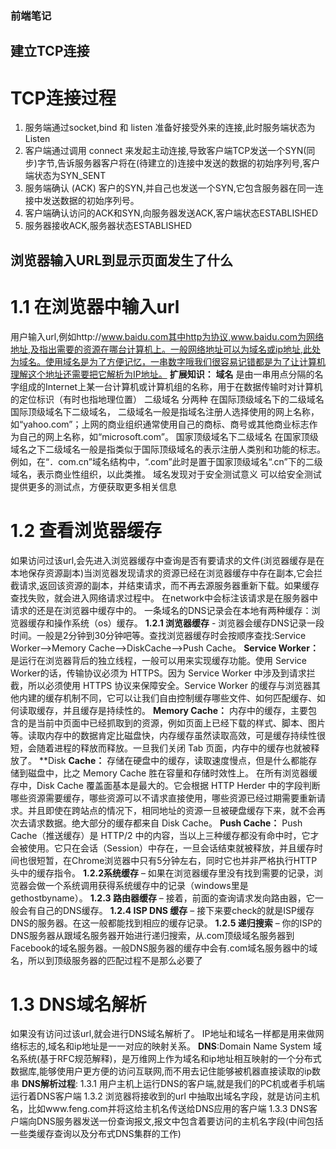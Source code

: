 ### 前端笔记
## 建立TCP连接
# TCP连接过程
1. 服务端通过socket,bind 和 listen 准备好接受外来的连接,此时服务端状态为Listen
2. 客户端通过调用 connect 来发起主动连接,导致客户端TCP发送一个SYN(同步)字节,告诉服务器客户将在(待建立的)连接中发送的数据的初始序列号,客户端状态为SYN_SENT
3. 服务端确认 (ACK) 客户的SYN,并自己也发送一个SYN,它包含服务器在同一连接中发送数据的初始序列号。
4. 客户端确认访问的ACK和SYN,向服务器发送ACK,客户端状态ESTABLISHED
5. 服务器接收ACK,服务器状态ESTABLISHED
## 浏览器输入URL到显示页面发生了什么
# 1.1 在浏览器中输入url
用户输入url,例如http://www.baidu.com其中http为协议,www.baidu.com为网络地址,及指出需要的资源在哪台计算机上。一般网络地址可以为域名或ip地址,此处为域名。使用域名是为了方便记忆，一串数字哦我们很容易记错都是为了让计算机理解这个地址还需要把它解析为IP地址。
**扩展知识：**
**域名**
是由一串用点分隔的名字组成的Internet上某一台计算机或计算机组的名称，用于在数据传输时对计算机的定位标识（有时也指地理位置）
二级域名 分两种
在国际顶级域名下的二级域名
国际顶级域名下二级域名， 二级域名一般是指域名注册人选择使用的网上名称，如“yahoo.com”；上网的商业组织通常使用自己的商标、商号或其他商业标志作为自己的网上名称，如“microsoft.com”。
国家顶级域名下二级域名
在国家顶级域名之下二级域名一般是指类似于国际顶级域名的表示注册人类别和功能的标志。例如，在“．com.cn”域名结构中，“.com”此时是置于国家顶级域名“.cn”下的二级域名，表示商业性组织，以此类推。
域名发现对于安全测试意义
可以给安全测试提供更多的测试点，方便获取更多相关信息
# 1.2 查看浏览器缓存
如果访问过该url,会先进入浏览器缓存中查询是否有要请求的文件(浏览器缓存是在本地保存资源副本)当浏览器发现请求的资源已经在浏览器缓存中存在副本,它会拦截请求,返回该资源的副本，并结束请求，而不再去源服务器重新下载。如果缓存查找失败，就会进入网络请求过程中。
在network中会标注该请求是在服务器中请求的还是在浏览器中缓存中的。
一条域名的DNS记录会在本地有两种缓存：浏览器缓存和操作系统（os）缓存。
**1.2.1 浏览器缓存** - 浏览器会缓存DNS记录一段时间。一般是2分钟到30分钟吧等。查找浏览器缓存时会按顺序查找:Service Worker-->Memory Cache-->DiskCache-->Push Cache。
**Service Worker：**
是运行在浏览器背后的独立线程，一般可以用来实现缓存功能。使用 Service Worker的话，传输协议必须为 HTTPS。因为 Service Worker 中涉及到请求拦截，所以必须使用 HTTPS 协议来保障安全。Service Worker 的缓存与浏览器其他内建的缓存机制不同，它可以让我们自由控制缓存哪些文件、如何匹配缓存、如何读取缓存，并且缓存是持续性的。
**Memory Cache：**
内存中的缓存，主要包含的是当前中页面中已经抓取到的资源，例如页面上已经下载的样式、脚本、图片等。读取内存中的数据肯定比磁盘快，内存缓存虽然读取高效，可是缓存持续性很短，会随着进程的释放而释放。一旦我们关闭 Tab 页面，内存中的缓存也就被释放了。
**Disk **Cache：**
存储在硬盘中的缓存，读取速度慢点，但是什么都能存储到磁盘中，比之 Memory Cache 胜在容量和存储时效性上。
在所有浏览器缓存中，Disk Cache 覆盖面基本是最大的。它会根据 HTTP Herder 中的字段判断哪些资源需要缓存，哪些资源可以不请求直接使用，哪些资源已经过期需要重新请求。并且即使在跨站点的情况下，相同地址的资源一旦被硬盘缓存下来，就不会再次去请求数据。绝大部分的缓存都来自 Disk Cache。
**Push Cache：**
Push Cache（推送缓存）是 HTTP/2 中的内容，当以上三种缓存都没有命中时，它才会被使用。它只在会话（Session）中存在，一旦会话结束就被释放，并且缓存时间也很短暂，在Chrome浏览器中只有5分钟左右，同时它也并非严格执行HTTP头中的缓存指令。
**1.2.2系统缓存** – 如果在浏览器缓存里没有找到需要的记录，浏览器会做一个系统调用获得系统缓存中的记录（windows里是gethostbyname）。
**1.2.3 路由器缓存** – 接着，前面的查询请求发向路由器，它一般会有自己的DNS缓存。
**1.2.4 ISP DNS 缓存** – 接下来要check的就是ISP缓存DNS的服务器。在这一般都能找到相应的缓存记录。
**1.2.5 递归搜索** – 你的ISP的DNS服务器从跟域名服务器开始进行递归搜索，从.com顶级域名服务器到Facebook的域名服务器。一般DNS服务器的缓存中会有.com域名服务器中的域名，所以到顶级服务器的匹配过程不是那么必要了
# 1.3 DNS域名解析
如果没有访问过该url,就会进行DNS域名解析了。
IP地址和域名一样都是用来做网络标志的,域名和ip地址是一一对应的映射关系。
**DNS**:Domain Name System 域名系统(基于RFC规范解释)，是万维网上作为域名和ip地址相互映射的一个分布式数据库,能够使用户更方便的访问互联网,而不用去记住能够被机器直接读取的ip数串
**DNS解析过程**:
1.3.1 用户主机上运行DNS的客户端,就是我们的PC机或者手机端运行着DNS客户端
1.3.2 浏览器将接收到的url 中抽取出域名字段，就是访问主机名，比如www.feng.com并将这给主机名传送给DNS应用的客户端
1.3.3 DNS客户端向DNS服务器发送一份查询报文,报文中包含着要访问的主机名字段(中间包括一些类缓存查询以及分布式DNS集群的工作)